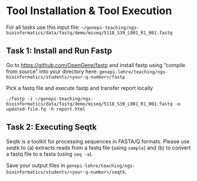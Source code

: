 # Tool Installation & Tool Execution

For all tasks use this input file: `~/genepi-teaching/ngs-bioinformatics/data/fastq/demo/miseq/5118_S39_L001_R1_001.fastq`

## Task 1: Install and Run Fastp

Go to https://github.com/OpenGene/fastp and install fastp using “compile from source” into your directory here:
```genepi-lehre/teaching/ngs-bioinformatics/students/<your-q-number>/fastp```

Pick a fastq file and execute fastp and transfer report locally

`./fastp -i ~/genepi-teaching/ngs-bioinformatics/data/fastq/demo/miseq/5118_S39_L001_R1_001.fastq -o updated-file.fq -h report.html`

## Task 2: Executing Seqtk

Seqtk is a toolkit for processing sequences in FASTA/Q formats. Please use seqtk to (a) extracts reads from a fastq file (using `sample`) and (b) to convert a fastq file to a fasta (using `seq -a`).

Save your output files in ```genepi-lehre/teaching/ngs-bioinformatics/students/<your-q-number>/seqtk```.




